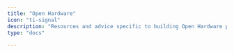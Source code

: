 ```yaml
---
title: "Open Hardware"
icon: "ti-signal"
description: "Resources and advice specific to building Open Hardware projects and communities."
type: "docs"

---
```

